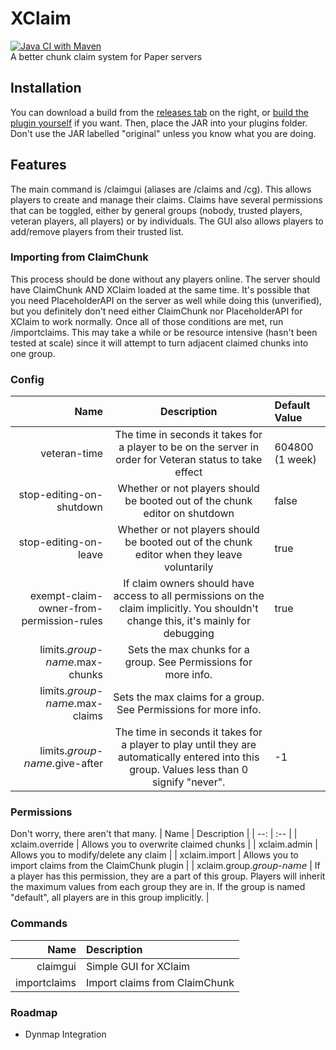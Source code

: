 # XClaim
[![Java CI with Maven](https://github.com/WasabiThumb/xclaim/actions/workflows/maven.yml/badge.svg?branch=master)](https://github.com/WasabiThumb/xclaim/actions/workflows/maven.yml)\
A better chunk claim system for Paper servers

## Installation
You can download a build from the [releases tab](https://github.com/WasabiThumb/xclaim/releases) on the right, or [build the plugin yourself](https://maven.apache.org/guides/getting-started/maven-in-five-minutes.html#build-the-project) if you want. Then, place the JAR into your plugins folder. Don't use the JAR labelled "original" unless you know what you are doing.

## Features
The main command is /claimgui (aliases are /claims and /cg). This allows players to create and manage their claims. Claims have several permissions that can be toggled, either by general groups (nobody, trusted players, veteran players, all players) or by individuals. The GUI also allows players to add/remove players from their trusted list.

### Importing from ClaimChunk
This process should be done without any players online. The server should have ClaimChunk AND XClaim loaded at the same time. It's possible that you need PlaceholderAPI on the server as well while doing this (unverified), but you definitely don't need either ClaimChunk nor PlaceholderAPI for XClaim to work normally. Once all of those conditions are met, run /importclaims. This may take a while or be resource intensive (hasn't been tested at scale) since it will attempt to turn adjacent claimed chunks into one group.

### Config
| Name | Description | Default Value |
| --: | :-: | :-- |
| veteran-time | The time in seconds it takes for a player to be on the server in order for Veteran status to take effect | 604800 (1 week) |
| stop-editing-on-shutdown | Whether or not players should be booted out of the chunk editor on shutdown | false |
| stop-editing-on-leave | Whether or not players should be booted out of the chunk editor when they leave voluntarily | true |
| exempt-claim-owner-from-permission-rules | If claim owners should have access to all permissions on the claim implicitly. You shouldn't change this, it's mainly for debugging | true |
| limits.𝘨𝘳𝘰𝘶𝘱-𝘯𝘢𝘮𝘦.max-chunks | Sets the max chunks for a group. See Permissions for more info. | |
| limits.𝘨𝘳𝘰𝘶𝘱-𝘯𝘢𝘮𝘦.max-claims | Sets the max claims for a group. See Permissions for more info. | |
| limits.𝘨𝘳𝘰𝘶𝘱-𝘯𝘢𝘮𝘦.give-after | The time in seconds it takes for a player to play until they are automatically entered into this group. Values less than 0 signify "never". | -1 |

### Permissions
Don't worry, there aren't that many.
| Name | Description |
| --: | :-- |
| xclaim.override | Allows you to overwrite claimed chunks |
| xclaim.admin | Allows you to modify/delete any claim |
| xclaim.import | Allows you to import claims from the ClaimChunk plugin |
| xclaim.group.𝘨𝘳𝘰𝘶𝘱-𝘯𝘢𝘮𝘦 | If a player has this permission, they are a part of this group. Players will inherit the maximum values from each group they are in. If the group is named "default", all players are in this group implicitly. |

### Commands
| Name | Description |
| --: | :-- |
| claimgui | Simple GUI for XClaim |
| importclaims | Import claims from ClaimChunk |

### Roadmap
* Dynmap Integration
